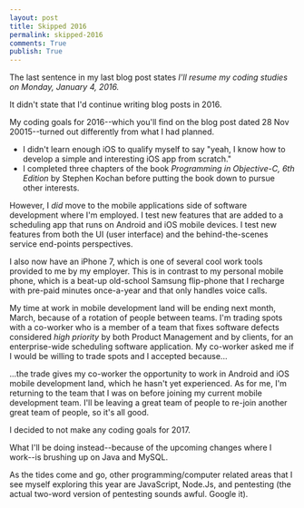 ```yaml
---
layout: post
title: Skipped 2016  
permalink: skipped-2016
comments: True
publish: True
---
```


The last sentence in my last blog post states *I'll resume my coding studies on Monday, January 4, 2016.*

It didn't state that I'd continue writing blog posts in 2016.

My coding goals for 2016--which you'll find on the blog post dated 28 Nov 20015--turned out differently from what I had planned.

* I didn't learn enough iOS to qualify myself to say "yeah, I know how to develop a simple and interesting iOS app from scratch."
* I completed three chapters of the book *Programming in Objective-C, 6th Edition* by Stephen Kochan before putting the book down to pursue other interests.

However, I *did* move to the mobile applications side of software development where I'm employed. I test new features that are added to a scheduling app that runs on Android and iOS mobile devices. I test new features from both the UI (user interface) and the behind-the-scenes service end-points perspectives.

I also now have an iPhone 7, which is one of several cool work tools provided to me by my employer. This is in contrast to my personal mobile phone, which is a beat-up old-school Samsung flip-phone that I recharge with pre-paid minutes once-a-year and that only handles voice calls.

My time at work in mobile development land will be ending next month, March, because of a rotation of people between teams. I'm trading spots with a co-worker who is a member of a team that fixes software defects considered *high priority* by both Product Management and by clients, for an enterprise-wide scheduling software application. My co-worker asked me if I would be willing to trade spots and I accepted because... 

...the trade gives my co-worker the opportunity to work in Android and iOS mobile development land, which he hasn't yet experienced. As for me, I'm returning to the team that I was on before joining my current mobile development team. I'll be leaving a great team of people to re-join another great team of people, so it's all good.

I decided to not make any coding goals for 2017. 

What I'll be doing instead--because of the upcoming changes where I work--is brushing up on Java and MySQL.

As the tides come and go, other programming/computer related areas that I see myself exploring this year are JavaScript, Node.Js, and pentesting (the actual two-word version of pentesting sounds awful. Google it).
